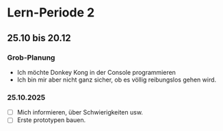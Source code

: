# Lern-Periode 2

## 25.10 bis 20.12

### Grob-Planung
- Ich möchte Donkey Kong in der Console programmieren
- Ich bin mir aber nicht ganz sicher, ob es völlig reibungslos gehen wird.

### 25.10.2025
- [ ] Mich informieren, über Schwierigkeiten usw.
- [ ] Erste prototypen bauen.
